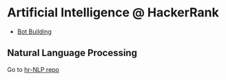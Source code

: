 # Artificial Intelligence @ HackerRank

- [Bot Building](https://www.hackerrank.com/domains/ai/ai-introduction)

## Natural Language Processing

Go to [hr-NLP repo](https://github.com/DigitalTools/hr-nlp)
